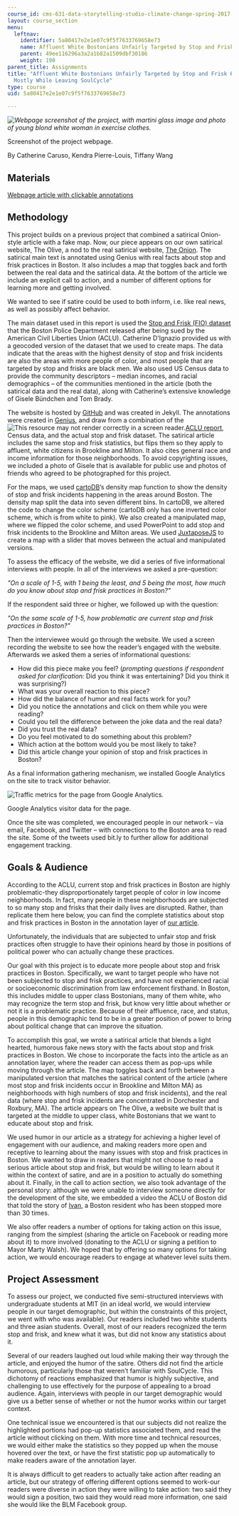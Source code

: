 ```yaml
---
course_id: cms-631-data-storytelling-studio-climate-change-spring-2017
layout: course_section
menu:
  leftnav:
    identifier: 5a80417e2e1e07c9f5f7633769658e73
    name: Affluent White Bostonians Unfairly Targeted by Stop and Frisk...
    parent: 49ee116296a3a2a1b82a1509dbf30186
    weight: 190
parent_title: Assignments
title: "Affluent White Bostonians Unfairly Targeted by Stop and Frisk Practices\u2026\
  Mostly While Leaving SoulCycle"
type: course
uid: 5a80417e2e1e07c9f5f7633769658e73

---
```


_![Webpage screenshot of the project, with martini glass image and photo of young blond white woman in exercise clothes.](/coursemedia/cms-631-data-storytelling-studio-climate-change-spring-2017/71663c529c68a8563ad1eb8d346e5e86_MITCMS_631s17_assn_satire.jpg)_

Screenshot of the project webpage.

By Catherine Caruso, Kendra Pierre-Louis, Tiffany Wang

Materials
---------

[Webpage article with clickable annotations](http://kendrapierre.github.io/The-Olive/)

Methodology
-----------

This project builds on a previous project that combined a satirical Onion-style article with a fake map. Now, our piece appears on our own satirical website, The Olive, a nod to the real satirical website, [The Onion](http://www.theonion.com/). The satirical main text is annotated using Genius with real facts about stop and frisk practices in Boston. It also includes a map that toggles back and forth between the real data and the satirical data. At the bottom of the article we include an explicit call to action, and a number of different options for learning more and getting involved.

We wanted to see if satire could be used to both inform, i.e. like real news, as well as possibly affect behavior.

The main dataset used in this report is used the [Stop and Frisk (FIO) dataset](https://web.archive.org/web/20170917214354/https://data.cityofboston.gov/Public-Safety/Boston-Police-Department-FIO/xmmk-i78r) that the Boston Police Department released after being sued by the American Civil Liberties Union (ACLU). Catherine D’Ignazio provided us with a geocoded version of the dataset that we used to create maps. The data indicate that the areas with the highest density of stop and frisk incidents are also the areas with more people of color, and most people that are targeted by stop and frisks are black men. We also used US Census data to provide the community descriptors – median incomes, and racial demographics – of the communities mentioned in the article (both the satirical data and the real data), along with Catherine’s extensive knowledge of Gisele Bündchen and Tom Brady.

The website is hosted by [GitHub](https://github.com/) and was created in Jekyll. The annotations were created in [Genius](http://genius.com/), and draw from a combination of the ![This resource may not render correctly in a screen reader.](/images/inacessible.gif)[ACLU report](https://www.aclum.org/en), Census data, and the actual stop and frisk dataset. The satirical article includes the same stop and frisk statistics, but flips them so they apply to affluent, white citizens in Brookline and Milton. It also cites general race and income information for those neighborhoods. To avoid copyrighting issues, we included a photo of Gisele that is available for public use and photos of friends who agreed to be photographed for this project.

For the maps, we used [cartoDB](https://cartodb.com/)’s density map function to show the density of stop and frisk incidents happening in the areas around Boston. The density map split the data into seven different bins. In cartoDB, we altered the code to change the color scheme (cartoDB only has one inverted color scheme, which is from white to pink). We also created a manipulated map, where we flipped the color scheme, and used PowerPoint to add stop and frisk incidents to the Brookline and Milton areas. We used [JuxtaposeJS](https://juxtapose.knightlab.com/) to create a map with a slider that moves between the actual and manipulated versions.

To assess the efficacy of the website, we did a series of five informational interviews with people. In all of the interviews we asked a pre-question:

_"On a scale of 1-5, with 1 being the least, and 5 being the most, how much do you know about stop and frisk practices in Boston?"_

If the respondent said three or higher, we followed up with the question:

_"On the same scale of 1-5, how problematic are current stop and frisk practices in Boston?"_

Then the interviewee would go through the website. We used a screen recording the website to see how the reader’s engaged with the website. Afterwards we asked them a series of informational questions:

*   How did this piece make you feel? (_prompting questions if respondent asked for clarification:_ Did you think it was entertaining? Did you think it was surprising?)
*   What was your overall reaction to this piece?
*   How did the balance of humor and real facts work for you?
*   Did you notice the annotations and click on them while you were reading?
*   Could you tell the difference between the joke data and the real data?
*   Did you trust the real data?
*   Do you feel motivated to do something about this problem?
*   Which action at the bottom would you be most likely to take?
*   Did this article change your opinion of stop and frisk practices in Boston?

As a final information gathering mechanism, we installed Google Analytics on the site to track visitor behavior.

![Traffic metrics for the page from Google Analytics.](/coursemedia/cms-631-data-storytelling-studio-climate-change-spring-2017/11d708be38220d52e32e230d50e3224a_MITCMS_631s17_assn_satire_ga.jpg)

Google Analytics visitor data for the page.

Once the site was completed, we encouraged people in our network – via email, Facebook, and Twitter – with connections to the Boston area to read the site. Some of the tweets used bit.ly to further allow for additional engagement tracking.

Goals & Audience
----------------

According to the ACLU, current stop and frisk practices in Boston are highly problematic-they disproportionately target people of color in low income neighborhoods. In fact, many people in these neighborhoods are subjected to so many stop and frisks that their daily lives are disrupted. Rather, than replicate them here below, you can find the complete statistics about stop and frisk practices in Boston in the annotation layer of [our article](http://kendrapierre.github.io/The-Olive/).

Unfortunately, the individuals that are subjected to unfair stop and frisk practices often struggle to have their opinions heard by those in positions of political power who can actually change these practices.

Our goal with this project is to educate more people about stop and frisk practices in Boston. Specifically, we want to target people who have not been subjected to stop and frisk practices, and have not experienced racial or socioeconomic discrimination from law enforcement firsthand. In Boston, this includes middle to upper class Bostonians, many of them white, who may recognize the term stop and frisk, but know very little about whether or not it is a problematic practice. Because of their affluence, race, and status, people in this demographic tend to be in a greater position of power to bring about political change that can improve the situation.

To accomplish this goal, we wrote a satirical article that blends a light hearted, humorous fake news story with the facts about stop and frisk practices in Boston. We chose to incorporate the facts into the article as an annotation layer, where the reader can access them as pop-ups while moving through the article. The map toggles back and forth between a manipulated version that matches the satirical content of the article (where most stop and frisk incidents occur in Brookline and Milton MA) as neighborhoods with high numbers of stop and frisk incidents), and the real data (where stop and frisk incidents are concentrated in Dorchester and Roxbury, MA). The article appears on The Olive, a website we built that is targeted at the middle to upper class, white Bostonians that we want to educate about stop and frisk.

We used humor in our article as a strategy for achieving a higher level of engagement with our audience, and making readers more open and receptive to learning about the many issues with stop and frisk practices in Boston. We wanted to draw in readers that might not choose to read a serious article about stop and frisk, but would be willing to learn about it within the context of satire, and are in a position to actually do something about it. Finally, in the call to action section, we also took advantage of the personal story: although we were unable to interview someone directly for the development of the site, we embedded a video the ACLU of Boston did that told the story of [Ivan](https://aclum.org/our-work/aclum-issues/racial-justice/ending-racist-stop-and-frisk/), a Boston resident who has been stopped more than 30 times.

We also offer readers a number of options for taking action on this issue, ranging from the simplest (sharing the article on Facebook or reading more about it) to more involved (donating to the ACLU or signing a petition to Mayor Marty Walsh). We hoped that by offering so many options for taking action, we would encourage readers to engage at whatever level suits them.

Project Assessment
------------------

To assess our project, we conducted five semi-structured interviews with undergraduate students at MIT (in an ideal world, we would interview people in our target demographic, but within the constraints of this project, we went with who was available). Our readers included two white students and three asian students. Overall, most of our readers recognized the term stop and frisk, and knew what it was, but did not know any statistics about it.

Several of our readers laughed out loud while making their way through the article, and enjoyed the humor of the satire. Others did not find the article humorous, particularly those that weren’t familiar with SoulCycle. This dichotomy of reactions emphasized that humor is highly subjective, and challenging to use effectively for the purpose of appealing to a broad audience. Again, interviews with people in our target demographic would give us a better sense of whether or not the humor works within our target context.

One technical issue we encountered is that our subjects did not realize the highlighted portions had pop-up statistics associated them, and read the article without clicking on them. With more time and technical resources, we would either make the statistics so they popped up when the mouse hovered over the text, or have the first statistic pop up automatically to make readers aware of the annotation layer.

It is always difficult to get readers to actually take action after reading an article, but our strategy of offering different options seemed to work-our readers were diverse in action they were willing to take action: two said they would sign a position, two said they would read more information, one said she would like the BLM Facebook group.